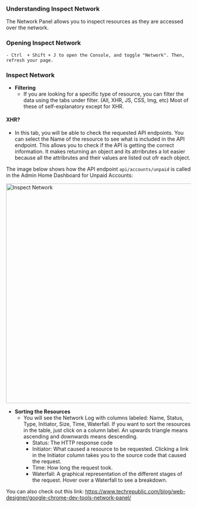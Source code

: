 ### Understanding Inspect Network
The Network Panel allows you to inspect resources as they are accessed over the network. 

### Opening Inspect Network
    - Ctrl  + Shift + J to open the Console, and toggle "Network". Then, refresh your page. 

### Inspect Network

- **Filtering**
    - If you are looking for a specific type of resource, you can filter the data using the tabs under
    filter. (All, XHR, JS, CSS, Img, etc) Most of these of self-explanatory except for XHR. 
#### XHR?
- In this tab, you will be able to check the requested API endpoints. You can select the Name of the resource 
to see what is included in the API endpoint. This allows you to check if the API is getting the correct information. It makes returning an object and its atrribrutes a lot easier because all the attribrutes and their values are listed out ofr each object. 

The image below shows how the API endpoint `api/accounts/unpaid` is called in the Admin Home Dashboard for Unpaid Accounts: 

<img src="network.PNG" width="600" alt="Inspect Network">

- **Sorting the Resources**
    - You will see the Network Log with columns labeled: Name, Status, Type, Initiator, Size, Time, Waterfall. 
    If you want to sort the resources in the table, just click on a column label. An upwards triangle
    means ascending and downwards means descending. 
        - Status: The HTTP response code
        - Initiator: What caused a resource to be requested. Clicking a link in the Initiator column takes you to the source code that caused the request.
        - Time: How long the request took.
        - Waterfall: A graphical representation of the different stages of the request. Hover over a Waterfall to see a breakdown.


You can also check out this link: https://www.techrepublic.com/blog/web-designer/google-chrome-dev-tools-network-panel/
